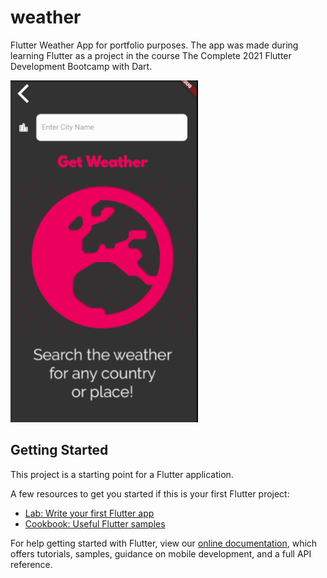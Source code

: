 # weather

Flutter Weather App for portfolio purposes. The app was made during learning Flutter as a project in the course The Complete 2021 Flutter Development Bootcamp with Dart.

![alt text](https://github.com/arissk/weather/blob/main/weather_app.png)

## Getting Started

This project is a starting point for a Flutter application.

A few resources to get you started if this is your first Flutter project:

- [Lab: Write your first Flutter app](https://flutter.dev/docs/get-started/codelab)
- [Cookbook: Useful Flutter samples](https://flutter.dev/docs/cookbook)

For help getting started with Flutter, view our
[online documentation](https://flutter.dev/docs), which offers tutorials,
samples, guidance on mobile development, and a full API reference.
